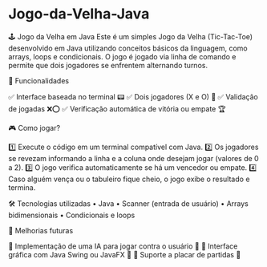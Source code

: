 # Jogo-da-Velha-Java
🕹️ Jogo da Velha em Java  Este é um simples Jogo da Velha (Tic-Tac-Toe) desenvolvido em Java utilizando conceitos básicos da linguagem, como arrays, loops e condicionais. O jogo é jogado via linha de comando e permite que dois jogadores se enfrentem alternando turnos.

🚀 Funcionalidades

✅ Interface baseada no terminal 📟
✅ Dois jogadores (X e O) 👥
✅ Validação de jogadas ❌⭕
✅ Verificação automática de vitória ou empate 🏆

🎮 Como jogar?

1️⃣ Execute o código em um terminal compatível com Java.
2️⃣ Os jogadores se revezam informando a linha e a coluna onde desejam jogar (valores de 0 a 2).
3️⃣ O jogo verifica automaticamente se há um vencedor ou empate.
4️⃣ Caso alguém vença ou o tabuleiro fique cheio, o jogo exibe o resultado e termina.

🛠️ Tecnologias utilizadas
	•	Java
	•	Scanner (entrada de usuário)
	•	Arrays bidimensionais
	•	Condicionais e loops

📌 Melhorias futuras

🔹 Implementação de uma IA para jogar contra o usuário 🤖
🔹 Interface gráfica com Java Swing ou JavaFX 🎨
🔹 Suporte a placar de partidas 🏅
